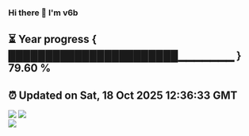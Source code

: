 ### Hi there 👋  I'm v6b  
⏳ Year progress { ███████████████████████▁▁▁▁▁▁▁ } 79.60 %
---
⏰ Updated on Sat, 18 Oct 2025 12:36:33 GMT
---
![](https://github-readme-stats.vercel.app/api?username=v6b&bg_color=30,e96443,904e95&title_color=fff&text_color=fff&layout=compact)
![](https://github-readme-stats.vercel.app/api/top-langs/?username=v6b&layout=compact&bg_color=30,e96443,904e95&title_color=fff&text_color=fff)  
![](https://gcore.jsdelivr.net/gh/v6b/v6b@main/assets/github-contribution-grid-snake.svg)

